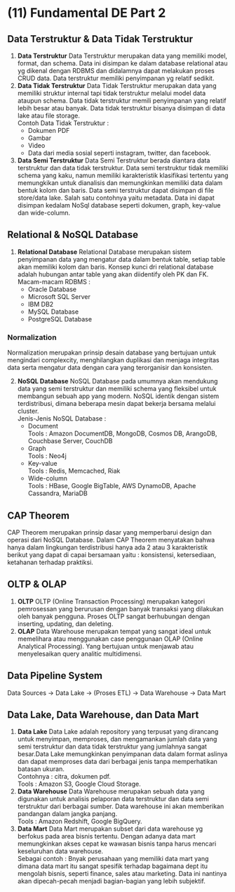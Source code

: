 # (11) Fundamental DE Part 2

## Data Terstruktur & Data Tidak Terstruktur
1. **Data Terstruktur**
   Data Terstruktur merupakan data yang memiliki model, format, dan schema. Data ini disimpan ke dalam database relational atau yg dikenal dengan RDBMS dan didalamnya dapat melakukan proses CRUD data. Data terstruktur memiliki penyimpanan yg relatif sedikit.
2. **Data Tidak Terstruktur**
   Data Tidak Terstruktur merupakan data yang memiliki struktur internal tapi tidak terstruktur melalui model data ataupun schema. Data tidak terstruktur memili penyimpanan yang relatif lebih besar atau banyak. Data tidak terstruktur bisanya disimpan di data lake atau file storage.  
   Contoh Data Tidak Terstruktur :
    - Dokumen PDF
    - Gambar
    - Video
    - Data dari media sosial seperti instagram, twitter, dan facebook.
3. **Data Semi Terstruktur**
   Data Semi Terstruktur berada diantara data terstruktur dan data tidak terstruktur. Data semi terstruktur tidak memiliki schema yang kaku, namun memiliki karakteristik klasifikasi tertentu yang memungkikan untuk dianalisis dan memungkinkan memiliki data dalam bentuk kolom dan baris. Data semi terstruktur dapat disimpan di file store/data lake.  Salah satu contohnya yaitu metadata. Data ini dapat disimpan kedalam NoSql database seperti dokumen, graph, key-value dan wide-column.

## Relational & NoSQL Database
1. **Relational Database**
   Relational Database merupakan sistem penyimpanan data yang mengatur data dalam bentuk table, setiap table akan memiliki kolom dan baris. Konsep kunci dri relational database adalah hubungan antar table yang akan diidentify oleh PK dan FK.  
   Macam-macam RDBMS :
    - Oracle Database
    - Microsoft SQL Server
    - IBM DB2
    - MySQL Database
    - PostgreSQL Database  

### Normalization
Normalization merupakan prinsip desain database yang bertujuan untuk mengindari complexcity, menghilangkan duplikasi dan menjaga integritas data serta mengatur data dengan cara yang terorganisir dan konsisten.

2. **NoSQL Database**
   NoSQL Database pada umumnya akan mendukung data yang semi terstruktur dan memiliki schema yang fleksibel untuk membangun sebuah app yang modern. NoSQL identik dengan sistem terdistribusi, dimana beberapa mesin dapat bekerja bersama melalui cluster.  
   Jenis-Jenis NoSQL Database : 
    - Document  
      Tools : Amazon DocumentDB, MongoDB, Cosmos DB, ArangoDB, Couchbase Server, CouchDB
    - Graph  
      Tools : Neo4j
    - Key-value  
      Tools : Redis, Memcached, Riak
    - Wide-column  
      Tools : HBase, Google BigTable, AWS DynamoDB, Apache Cassandra, MariaDB

## CAP Theorem
CAP Theorem merupakan prinsip dasar yang memperbarui design  dan operasi dari NoSQL Database. Dalam CAP Theorem menyatakan bahwa hanya dalam lingkungan terdistribusi hanya ada 2 atau 3 karakteristik berikut yang dapat di capai bersamaan yaitu : konsistensi, ketersediaan, ketahanan terhadap praktiksi.

## OLTP & OLAP
1. **OLTP**
   OLTP (Online Transaction Processing) merupakan kategori pemrosessan yang berurusan dengan banyak transaksi yang dilakukan oleh banyak pengguna. Proses OLTP sangat berhubungan dengan inserting, updating, dan deleting.
2. **OLAP**
   Data Warehouse merupakan tempat yang sangat ideal untuk memelihara atau menggunakan case penggunaan OLAP (Online Analytical Processing). Yang bertujuan untuk menjawab atau menyelesaikan query analitic multidimensi.

## Data Pipeline System 
Data Sources -> Data Lake -> (Proses ETL) -> Data Warehouse -> Data Mart

## Data Lake, Data Warehouse, dan Data Mart
1. **Data Lake**
   Data Lake adalah repository yang terpusat yang dirancang untuk menyimpan, memproses, dan mengamankan jumlah data yang semi terstruktur dan data tidak terstruktur yang jumlahnya sangat besar.Data Lake memungkinkan penyimpanan data dalam format aslinya dan dapat memproses data dari berbagai jenis tanpa memperhatikan batasan ukuran.  
   Contohnya : citra, dokumen pdf.  
   Tools : Amazon S3, Google Cloud Storage.
2. **Data Warehouse**
   Data Warehouse merupakan sebuah data yang digunakan untuk analisis pelaporan data terstruktur dan data semi terstruktur dari berbagai sumber. Data warehouse ini akan memberikan pandangan dalam jangka panjang.  
   Tools : Amazon Redshift, Google BigQuery.
3. **Data Mart**
   Data Mart merupakan subset dari data warehouse yg berfokus pada area bisnis tertentu. Dengan adanya data mart memungkinkan akses cepat ke wawasan bisnis tanpa harus mencari keseluruhan data warehouse.  
   Sebagai contoh : 
   Bnyak perusahaan yang memiliki data mart yang dimana data mart itu sangat spesifik terhadap bagaimana dept itu mengolah bisnis, seperti finance, sales atau marketing. Data ini nantinya akan dipecah-pecah menjadi bagian-bagian yang lebih subjektif.